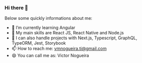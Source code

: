 ### Hi there 👋

Below some quickly informations about me:
 
- 🌱 I’m currently learning Angular
- 👯 My main skills are React JS, React Native and Node.js
- 💬 I can also handle projects with Next.js, Typescript, GraphQL, TypeORM, Jest, Storybook
- 📫 How to reach me: vmnogueira.ti@gmail.com
- 😄 You can call me as: Victor Nogueira

